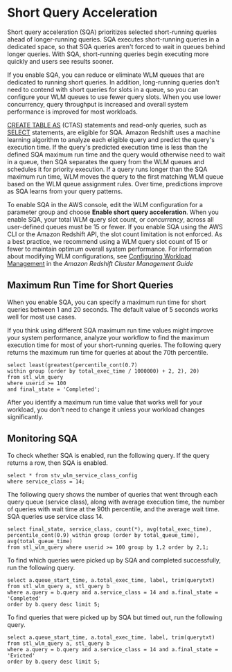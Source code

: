 # Short Query Acceleration<a name="wlm-short-query-acceleration"></a>

Short query acceleration \(SQA\) prioritizes selected short\-running queries ahead of longer\-running queries\. SQA executes short\-running queries in a dedicated space, so that SQA queries aren't forced to wait in queues behind longer queries\. With SQA, short\-running queries begin executing more quickly and users see results sooner\. 

If you enable SQA, you can reduce or eliminate WLM queues that are dedicated to running short queries\. In addition, long\-running queries don't need to contend with short queries for slots in a queue, so you can configure your WLM queues to use fewer query slots\. When you use lower concurrency, query throughput is increased and overall system performance is improved for most workloads\. 

 [CREATE TABLE AS](r_CREATE_TABLE_AS.md) \(CTAS\) statements and read\-only queries, such as [SELECT](r_SELECT_synopsis.md) statements, are eligible for SQA\. Amazon Redshift uses a machine learning algorithm to analyze each eligible query and predict the query's execution time\. If the query's predicted execution time is less than the defined SQA maximum run time and the query would otherwise need to wait in a queue, then SQA separates the query from the WLM queues and schedules it for priority execution\. If a query runs longer than the SQA maximum run time, WLM moves the query to the first matching WLM queue based on the WLM queue assignment rules\. Over time, predictions improve as SQA learns from your query patterns\. 

To enable SQA in the AWS console, edit the WLM configuration for a parameter group and choose **Enable short query acceleration**\. When you enable SQA, your total WLM query slot count, or *concurrency*, across all user\-defined queues must be 15 or fewer\. If you enable SQA using the AWS CLI or the Amazon Redshift API, the slot count limitation is not enforced\. As a best practice, we recommend using a WLM query slot count of 15 or fewer to maintain optimum overall system performance\. For information about modifying WLM configurations, see [Configuring Workload Management](http://docs.aws.amazon.com/redshift/latest/mgmt/workload-mgmt-config.html) in the *Amazon Redshift Cluster Management Guide*

## Maximum Run Time for Short Queries<a name="wlm-sqa-max-run-time"></a>

When you enable SQA, you can specify a maximum run time for short queries between 1 and 20 seconds\. The default value of 5 seconds works well for most use cases\.

If you think using different SQA maximum run time values might improve your system performance, analyze your workflow to find the maximum execution time for most of your short\-running queries\. The following query returns the maximum run time for queries at about the 70th percentile\. 

```
select least(greatest(percentile_cont(0.7) 
within group (order by total_exec_time / 1000000) + 2, 2), 20) 
from stl_wlm_query 
where userid >= 100
and final_state = 'Completed';
```

After you identify a maximum run time value that works well for your workload, you don't need to change it unless your workload changes significantly\.

## Monitoring SQA<a name="wlm-monitoring-sqa"></a>

To check whether SQA is enabled, run the following query\. If the query returns a row, then SQA is enabled\.

```
select * from stv_wlm_service_class_config 
where service_class = 14;
```

The following query shows the number of queries that went through each query queue \(service class\), along with average execution time, the number of queries with wait time at the 90th percentile, and the average wait time\. SQA queries use service class 14\.

```
select final_state, service_class, count(*), avg(total_exec_time), 
percentile_cont(0.9) within group (order by total_queue_time), avg(total_queue_time) 
from stl_wlm_query where userid >= 100 group by 1,2 order by 2,1;
```

To find which queries were picked up by SQA and completed successfully, run the following query\.

```
select a.queue_start_time, a.total_exec_time, label, trim(querytxt) 
from stl_wlm_query a, stl_query b 
where a.query = b.query and a.service_class = 14 and a.final_state = 'Completed' 
order by b.query desc limit 5;
```

To find queries that were picked up by SQA but timed out, run the following query\.

```
select a.queue_start_time, a.total_exec_time, label, trim(querytxt) 
from stl_wlm_query a, stl_query b 
where a.query = b.query and a.service_class = 14 and a.final_state = 'Evicted' 
order by b.query desc limit 5;
```
